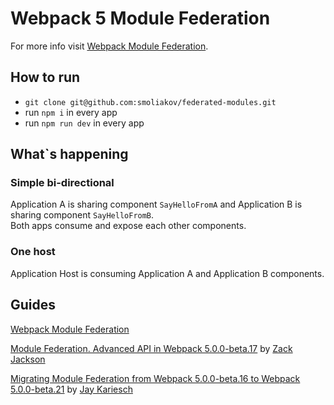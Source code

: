 # Webpack 5 Module Federation

For more info visit [Webpack Module Federation](https://webpack.js.org/concepts/module-federation/#components-library-as-container).

## How to run

- `git clone git@github.com:smoliakov/federated-modules.git`
- run `npm i` in every app  
- run `npm run dev` in every app

## What`s happening

### Simple bi-directional
Application A is sharing component `SayHelloFromA` and Application B is sharing component `SayHelloFromB`.  
Both apps consume and expose each other components.  

### One host
Application Host is consuming Application A and Application B components.

## Guides

[Webpack Module Federation](https://webpack.js.org/concepts/module-federation/)

[Module Federation. Advanced API in Webpack 5.0.0-beta.17](https://medium.com/dev-genius/module-federation-advanced-api-inwebpack-5-0-0-beta-17-71cd4d42e534) by [Zack Jackson](https://medium.com/@ScriptedAlchemy)

[Migrating Module Federation from Webpack 5.0.0-beta.16 to Webpack 5.0.0-beta.21](https://medium.com/@JayKariesch/migrating-module-federation-from-webpack-5-0-0-beta-16-to-webpack-5-0-0-beta-21-16ee1d1ef5a8) by [Jay Kariesch](https://medium.com/@JayKariesch)
